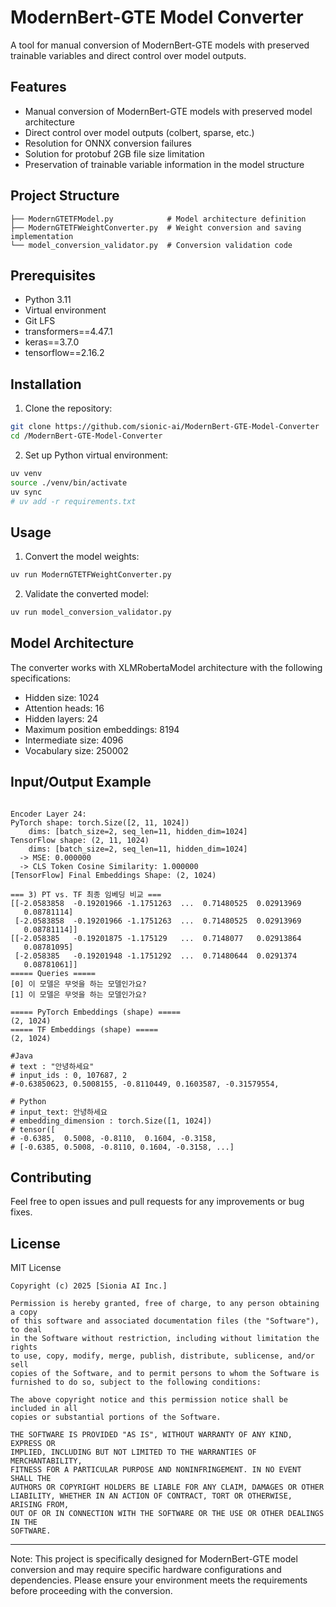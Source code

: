 # ModernBert-GTE Model Converter

A tool for manual conversion of ModernBert-GTE models with preserved trainable variables and direct control over model outputs.

## Features

- Manual conversion of ModernBert-GTE models with preserved model architecture
- Direct control over model outputs (colbert, sparse, etc.)
- Resolution for ONNX conversion failures
- Solution for protobuf 2GB file size limitation
- Preservation of trainable variable information in the model structure

## Project Structure

```
├── ModernGTETFModel.py            # Model architecture definition
├── ModernGTETFWeightConverter.py  # Weight conversion and saving implementation
└── model_conversion_validator.py  # Conversion validation code
```

## Prerequisites

- Python 3.11
- Virtual environment
- Git LFS
- transformers==4.47.1
- keras==3.7.0
- tensorflow==2.16.2

## Installation

1. Clone the repository:
```bash
git clone https://github.com/sionic-ai/ModernBert-GTE-Model-Converter
cd /ModernBert-GTE-Model-Converter
```

2. Set up Python virtual environment:
```bash
uv venv
source ./venv/bin/activate
uv sync
# uv add -r requirements.txt
```

## Usage

1. Convert the model weights:
```bash
uv run ModernGTETFWeightConverter.py
```

2. Validate the converted model:
```bash
uv run model_conversion_validator.py
```

## Model Architecture

The converter works with XLMRobertaModel architecture with the following specifications:

- Hidden size: 1024
- Attention heads: 16
- Hidden layers: 24
- Maximum position embeddings: 8194
- Intermediate size: 4096
- Vocabulary size: 250002

## Input/Output Example

```

Encoder Layer 24:
PyTorch shape: torch.Size([2, 11, 1024])
    dims: [batch_size=2, seq_len=11, hidden_dim=1024]
TensorFlow shape: (2, 11, 1024)
    dims: [batch_size=2, seq_len=11, hidden_dim=1024]
  -> MSE: 0.000000
  -> CLS Token Cosine Similarity: 1.000000
[TensorFlow] Final Embeddings Shape: (2, 1024)

=== 3) PT vs. TF 최종 임베딩 비교 ===
[[-2.0583858  -0.19201966 -1.1751263  ...  0.71480525  0.02913969
   0.08781114]
 [-2.0583858  -0.19201966 -1.1751263  ...  0.71480525  0.02913969
   0.08781114]]
[[-2.058385   -0.19201875 -1.175129   ...  0.7148077   0.02913864
   0.08781095]
 [-2.058385   -0.19201948 -1.1751292  ...  0.71480644  0.0291374
   0.08781061]]
===== Queries =====
[0] 이 모델은 무엇을 하는 모델인가요?
[1] 이 모델은 무엇을 하는 모델인가요?

===== PyTorch Embeddings (shape) =====
(2, 1024)
===== TF Embeddings (shape) =====
(2, 1024)

#Java
# text : "안녕하세요"
# input_ids : 0, 107687, 2
#-0.63850623, 0.5008155, -0.8110449, 0.1603587, -0.31579554, 

# Python
# input_text: 안녕하세요
# embedding_dimension : torch.Size([1, 1024])
# tensor([
# -0.6385,  0.5008, -0.8110,  0.1604, -0.3158,
# [-0.6385, 0.5008, -0.8110, 0.1604, -0.3158, ...]
```

## Contributing

Feel free to open issues and pull requests for any improvements or bug fixes.

## License

MIT License

```
Copyright (c) 2025 [Sionia AI Inc.]

Permission is hereby granted, free of charge, to any person obtaining a copy
of this software and associated documentation files (the "Software"), to deal
in the Software without restriction, including without limitation the rights
to use, copy, modify, merge, publish, distribute, sublicense, and/or sell
copies of the Software, and to permit persons to whom the Software is
furnished to do so, subject to the following conditions:

The above copyright notice and this permission notice shall be included in all
copies or substantial portions of the Software.

THE SOFTWARE IS PROVIDED "AS IS", WITHOUT WARRANTY OF ANY KIND, EXPRESS OR
IMPLIED, INCLUDING BUT NOT LIMITED TO THE WARRANTIES OF MERCHANTABILITY,
FITNESS FOR A PARTICULAR PURPOSE AND NONINFRINGEMENT. IN NO EVENT SHALL THE
AUTHORS OR COPYRIGHT HOLDERS BE LIABLE FOR ANY CLAIM, DAMAGES OR OTHER
LIABILITY, WHETHER IN AN ACTION OF CONTRACT, TORT OR OTHERWISE, ARISING FROM,
OUT OF OR IN CONNECTION WITH THE SOFTWARE OR THE USE OR OTHER DEALINGS IN THE
SOFTWARE.
```

---

Note: This project is specifically designed for ModernBert-GTE model conversion and may require specific hardware configurations and dependencies. Please ensure your environment meets the requirements before proceeding with the conversion.
